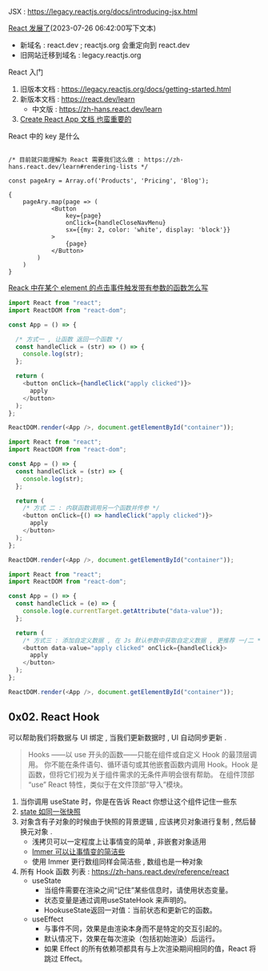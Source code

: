 





JSX : https://legacy.reactjs.org/docs/introducing-jsx.html


[React 发展了](https://zh-hans.react.dev/blog/2023/03/16/introducing-react-dev)(2023-07-26 06:42:00写下文本)
- 新域名 : react.dev ; reactjs.org 会重定向到 react.dev
- 旧网站迁移到域名 : legacy.reactjs.org

React 入门
1. 旧版本文档 : https://legacy.reactjs.org/docs/getting-started.html
2. 新版本文档 : https://react.dev/learn
   - 中文版 : https://zh-hans.react.dev/learn
3. [Create React App 文档 也蛮重要的](https://create-react-app.dev/docs/documentation-intro/)




React 中的 key 是什么
```JSX

/* 目前就只能理解为 React 需要我们这么做 : https://zh-hans.react.dev/learn#rendering-lists */

const pageAry = Array.of('Products', 'Pricing', 'Blog');

{
    pageAry.map(page => (
            <Button
                key={page}
                onClick={handleCloseNavMenu}
                sx={{my: 2, color: 'white', display: 'block'}}
            >
                {page}
            </Button>
        )
    )
}
```


[Reack 中在某个 element 的点击事件触发带有参数的函数怎么写](https://timmousk.com/blog/react-onclick-pass-parameter/)
```javaScript
import React from "react";
import ReactDOM from "react-dom";

const App = () => {

  /* 方式一 , 让函数 返回一个函数 */
  const handleClick = (str) => () => {
    console.log(str);
  };

  return (
    <button onClick={handleClick("apply clicked")}>
      apply
    </button>
  );
};

ReactDOM.render(<App />, document.getElementById("container"));
```

```JavaScript
import React from "react";
import ReactDOM from "react-dom";

const App = () => {
  const handleClick = (str) => {
    console.log(str);
  };

  return (
    /* 方式 二 : 内联函数调用另一个函数并传参 */
    <button onClick={() => handleClick("apply clicked")}>
      apply
    </button>
  );
};

ReactDOM.render(<App />, document.getElementById("container"));
```

```JavaScript
import React from "react";
import ReactDOM from "react-dom";

const App = () => {
  const handleClick = (e) => {
    console.log(e.currentTarget.getAttribute("data-value"));
  };

  return (
    /* 方式三 : 添加自定义数据 , 在 Js 默认参数中获取自定义数据 , 更推荐 一/二 */
    <button data-value="apply clicked" onClick={handleClick}>
      apply
    </button>
  );
};

ReactDOM.render(<App />, document.getElementById("container"));
```




## 0x02. React Hook

可以帮助我们将数据与 UI 绑定 , 当我们更新数据时 , UI 自动同步更新 . 

> Hooks ——以 use 开头的函数——只能在组件或自定义 Hook 的最顶层调用。 
> 你不能在条件语句、循环语句或其他嵌套函数内调用 Hook。Hook 是函数，但将它们视为关于组件需求的无条件声明会很有帮助。
> 在组件顶部 “use” React 特性，类似于在文件顶部“导入”模块。

1. 当你调用 useState 时，你是在告诉 React 你想让这个组件记住一些东
2. [state 如同一张快照](https://zh-hans.react.dev/learn/state-as-a-snapshot)
3. 对象含有子对象的时候由于快照的背景逻辑 , 应该拷贝对象进行复制 , 然后替换元对象 . 
   - 浅拷贝可以一定程度上让事情变的简单 , 非嵌套对象适用
   - [Immer 可以让事情变的简洁些](https://zh-hans.react.dev/learn/updating-objects-in-state#write-concise-update-logic-with-immer)
   - 使用 Immer 更行数组同样会简洁些 , 数组也是一种对象
4. 所有 Hook 函数 列表 : https://zh-hans.react.dev/reference/react
   - useState
     - 当组件需要在渲染之间“记住”某些信息时，请使用状态变量。
     - 状态变量是通过调用useStateHook 来声明的。
     - HookuseState返回一对值：当前状态和更新它的函数。
   - useEffect
     - 与事件不同，效果是由渲染本身而不是特定的交互引起的。
     - 默认情况下，效果在每次渲染（包括初始渲染）后运行。
     - 如果 Effect 的所有依赖项都具有与上次渲染期间相同的值，React 将跳过 Effect。
